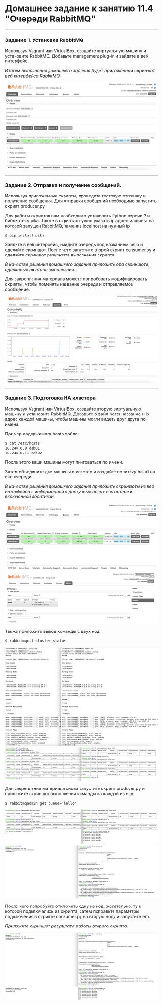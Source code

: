 # Домашнее задание к занятию 11.4 "Очереди RabbitMQ"

---

### Задание 1. Установка RabbitMQ

Используя Vagrant или VirtualBox, создайте виртуальную машину и установите RabbitMQ.
Добавьте management plug-in и зайдите в веб интерфейс.

*Итогом выполнения домашнего задания будет приложенный скриншот веб интерфейса RabbitMQ.*

![task1 screen](https://github.com/paive-media/netology_dz_11-1/blob/main/dz_db_11-4_screen1.png "RabbitMQ managment web gui")

---

### Задание 2. Отправка и получение сообщений.

Используя приложенные скрипты, проведите тестовую отправку и получение сообщения.
Для отправки сообщений необходимо запустить скрипт producer.py

Для работы скриптов вам необходимо установить Python версии 3 и библиотеку pika.
Также в скриптах нужно указать ip адрес машины, на которой запущен RabbitMQ, заменив localhost на нужный ip.

```shell script
$ pip install pika
```

Зайдите в веб интерфейс, найдите очередь под названием hello и сделайте скриншот.
После чего запустите второй скрипт consumer.py и сделайте скриншот результата выполнения скрипта

*В качестве решения домашнего задания приложите оба скриншота, сделанных на этапе выполнения.*

Для закрепления материала можете попробовать модифицировать скрипты, чтобы поменять название очереди и отправляемое сообщение.

![task1 screen](https://github.com/paive-media/netology_dz_11-1/blob/main/dz_db_11-4_screen2.png "RabbitMQ hello x2")

---

### Задание 3. Подготовка HA кластера

Используя Vagrant или VirtualBox, создайте вторую виртуальную машину и установите RabbitMQ.
Добавьте в файл hosts название и ip адрес каждой машины, чтобы машины могли видеть друг друга по имени.

Пример содержимого hosts файла:
```shell script
$ cat /etc/hosts
10.244.0.8 deb01
10.244.0.11 deb02
```
После этого ваши машины могут пинговаться по имени.

Затем объедините две машины в кластер и создайте политику ha-all на все очереди.

*В качестве решения домашнего задания приложите скриншоты из веб интерфейса с информацией о доступных нодах в кластере и включенной политикой.*

![task1 screen](https://github.com/paive-media/netology_dz_11-1/blob/main/dz_db_11-4_screen3-1.png "RabbitMQ cluster nodes")
![task1 screen](https://github.com/paive-media/netology_dz_11-1/blob/main/dz_db_11-4_screen3-2.png "RabbitMQ cluster policy")

Также приложите вывод команды с двух нод:

```shell script
$ rabbitmqctl cluster_status
```

![task1 screen](https://github.com/paive-media/netology_dz_11-1/blob/main/dz_db_11-4_screen3-3.png "RabbitMQ cluster nodes")
![task1 screen](https://github.com/paive-media/netology_dz_11-1/blob/main/dz_db_11-4_screen3-4.png "RabbitMQ cluster nodes")

Для закрепления материала снова запустите скрипт producer.py и приложите скриншот выполнения команды на каждой из нод:

```shell script
$ rabbitmqadmin get queue='hello'
```
![task1 screen](https://github.com/paive-media/netology_dz_11-1/blob/main/dz_db_11-4_screen3-5.png "RabbitMQ cluster tests")
![task1 screen](https://github.com/paive-media/netology_dz_11-1/blob/main/dz_db_11-4_screen3-6.png "RabbitMQ cluster tests")

После чего попробуйте отключить одну из нод, желательно, ту к которой подключались из скрипта, затем поправьте параметры подключения в скрипте consumer.py на вторую ноду и запустите его.

*Приложите скриншот результата работы второго скрипта.*

![task1 screen](https://github.com/paive-media/netology_dz_11-1/blob/main/dz_db_11-4_screen3-6.png "RabbitMQ deb02 stop")
![task1 screen](https://github.com/paive-media/netology_dz_11-1/blob/main/dz_db_11-4_screen3-7.png "RabbitMQ deb01 fail2conn")

